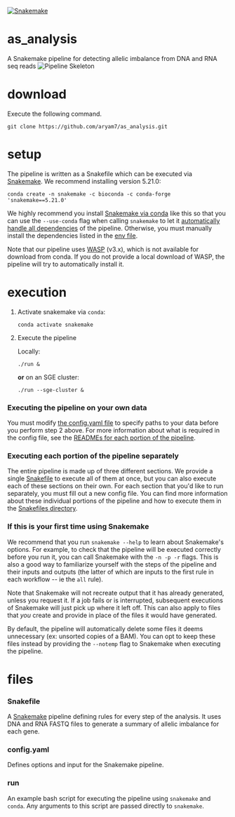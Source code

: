 [![Snakemake](https://img.shields.io/badge/snakemake-≥5.18.0-brightgreen.svg?style=flat-square)](https://snakemake.bitbucket.io)

# as_analysis
A Snakemake pipeline for detecting allelic imbalance from DNA and RNA seq reads
![Pipeline Skeleton](https://drive.google.com/uc?export=view&id=1xefUeBPLLKfFfn9vu_IY2PHUBfC8XmST)

# download
Execute the following command.
```
git clone https://github.com/aryam7/as_analysis.git
```

# setup
The pipeline is written as a Snakefile which can be executed via [Snakemake](https://snakemake.readthedocs.io). We recommend installing version 5.21.0:
```
conda create -n snakemake -c bioconda -c conda-forge 'snakemake==5.21.0'
```
We highly recommend you install [Snakemake via conda](https://snakemake.readthedocs.io/en/stable/getting_started/installation.html#installation-via-conda) like this so that you can use the `--use-conda` flag when calling `snakemake` to let it [automatically handle all dependencies](https://snakemake.readthedocs.io/en/stable/snakefiles/deployment.html#integrated-package-management) of the pipeline. Otherwise, you must manually install the dependencies listed in the [env file](envs/default.yaml).

Note that our pipeline uses [WASP](https://github.com/bmvdgeijn/WASP) (v3.x), which is not available for download from conda. If you do not provide a local download of WASP, the pipeline will try to automatically install it.

# execution
1. Activate snakemake via `conda`:
    ```
    conda activate snakemake
    ```
2. Execute the pipeline

    Locally:
    ```
    ./run &
    ```
    __or__ on an SGE cluster:
    ```
    ./run --sge-cluster &
    ```

### Executing the pipeline on your own data
You must modify [the config.yaml file](config.yaml) to specify paths to your data before you perform step 2 above. For more information about what is required in the config file, see the [READMEs for each portion of the pipeline](Snakefiles/README.md).

### Executing each portion of the pipeline separately
The entire pipeline is made up of three different sections. We provide a single [Snakefile](Snakefile) to execute all of them at once, but you can also execute each of these sections on their own. For each section that you'd like to run separately, you must fill out a new config file. You can find more information about these individual portions of the pipeline and how to execute them in the [Snakefiles directory](Snakefiles).

### If this is your first time using Snakemake
We recommend that you run `snakemake --help` to learn about Snakemake's options. For example, to check that the pipeline will be executed correctly before you run it, you can call Snakemake with the `-n -p -r` flags. This is also a good way to familiarize yourself with the steps of the pipeline and their inputs and outputs (the latter of which are inputs to the first rule in each workflow -- ie the `all` rule).

Note that Snakemake will not recreate output that it has already generated, unless you request it. If a job fails or is interrupted, subsequent executions of Snakemake will just pick up where it left off. This can also apply to files that *you* create and provide in place of the files it would have generated.

By default, the pipeline will automatically delete some files it deems unnecessary (ex: unsorted copies of a BAM). You can opt to keep these files instead by providing the `--notemp` flag to Snakemake when executing the pipeline.

# files
### Snakefile
A [Snakemake](https://snakemake.readthedocs.io/en/stable/) pipeline defining rules for every step of the analysis. It uses DNA and RNA FASTQ files to generate a summary of allelic imbalance for each gene.

### config.yaml
Defines options and input for the Snakemake pipeline.

### run
An example bash script for executing the pipeline using `snakemake` and `conda`. Any arguments to this script are passed directly to `snakemake`.
